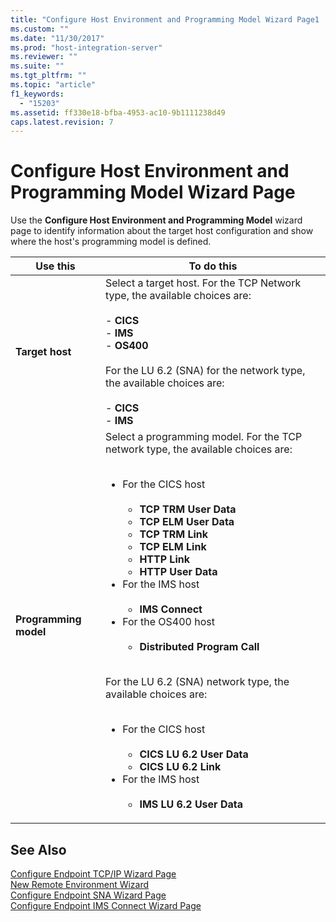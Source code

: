```yaml
---
title: "Configure Host Environment and Programming Model Wizard Page1 | Microsoft Docs"
ms.custom: ""
ms.date: "11/30/2017"
ms.prod: "host-integration-server"
ms.reviewer: ""
ms.suite: ""
ms.tgt_pltfrm: ""
ms.topic: "article"
f1_keywords: 
  - "15203"
ms.assetid: ff330e18-bfba-4953-ac10-9b1111238d49
caps.latest.revision: 7
---
```

# Configure Host Environment and Programming Model Wizard Page
Use the **Configure Host Environment and Programming Model** wizard page to identify information about the target host configuration and show where the host's programming model is defined.  
  
|Use this|To do this|  
|--------------|----------------|  
|**Target host**|Select a target host. For the TCP Network type, the available choices are:<br /><br /> -   **CICS**<br />-   **IMS**<br />-   **OS400**<br /><br /> For the LU 6.2 (SNA) for the network type, the available choices are:<br /><br /> -   **CICS**<br />-   **IMS**|  
|**Programming model**|Select a programming model. For the TCP network type, the available choices are:<br /><br /> <ul><li>For the CICS host<br /><br /> <ul><li>**TCP TRM User Data**</li><li>**TCP ELM User Data**</li><li>**TCP TRM Link**</li><li>**TCP ELM Link**</li><li>**HTTP Link**</li><li>**HTTP User Data**</li></ul></li><li>For the IMS host<br /><br /> <ul><li>**IMS Connect**</li></ul></li><li>For the OS400 host<br /><br /> <ul><li>**Distributed Program Call**</li></ul></li></ul><br /> For the LU 6.2 (SNA) network type, the available choices are:<br /><br /> <ul><li>For the CICS host<br /><br /> <ul><li>**CICS LU 6.2 User Data**</li><li>**CICS LU 6.2 Link**</li></ul></li><li>For the IMS host<br /><br /> <ul><li>**IMS LU 6.2 User Data**</li></ul></li></ul>|  
  
## See Also  
 [Configure Endpoint TCP/IP Wizard Page](../core/configure-endpoint-tcp-ip-wizard-page1.md)   
 [New Remote Environment Wizard](../core/new-remote-environment-wizard2.md)   
 [Configure Endpoint SNA Wizard Page](../core/configure-endpoint-sna-wizard-page1.md)   
 [Configure Endpoint IMS Connect Wizard Page](../core/configure-endpoint-ims-connect-wizard-page2.md)
